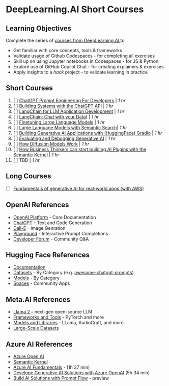 # DeepLearning.AI Short Courses

## Learning Objectives

Complete the series of [courses from DeepLearning.AI ](https://learn.deeplearning.ai/) to
 - Get familiar with core concepts, tools & frameworks
 - Validate usage of Github Codespaces - for completing all exercises
 - Skill up on using Jupyter notebooks in Codespaces - for JS & Python
 - Explore use of GitHub Copilot Chat - for creating explainers & exercises
 - Apply insights to a _hack_ project - to validate learning in practice

## Short Courses

 1. [ ] [ChatGPT Prompt Engineering For Developers](https://www.deeplearning.ai/short-courses/chatgpt-prompt-engineering-for-developers/) | _1 hr_
 1. [ ] [Building Systems with the ChatGPT API](https://www.deeplearning.ai/short-courses/building-systems-with-chatgpt/) | _1 hr_
 1. [ ] [LangChain for LLM Application Development](https://www.deeplearning.ai/short-courses/langchain-for-llm-application-development/) | _1 hr_
 1. [ ] [LangChain: Chat with your Data](https://learn.deeplearning.ai/langchain-chat-with-your-data/lesson/1/introduction)) | _1 hr_
 1. [ ] [Finetuning Large Language Models](https://learn.deeplearning.ai/finetuning-large-language-models) | _1 hr_
 2. [ ] [Large Language Models with Semantic Search](https://www.deeplearning.ai/short-courses/large-language-models-semantic-search/)| _1 hr_
 1. [ ] [Building Generative AI Applications with (HuggingFace) Gradio](https://learn.deeplearning.ai/huggingface-gradio) | _1 hr_
 1. [ ] [Evaluating and Debugging Generative AI](https://learn.deeplearning.ai/evaluating-debugging-generative-ai) | _1 hr_
 1. [ ] [How Diffusion Models Work](https://learn.deeplearning.ai/diffusion-models)  | _1 hr_
 2. [ ] [How Business Thinkers can start building AI Plugins with the Semantic Kernel](https://www.deeplearning.ai/short-courses/microsoft-semantic-kernel/) |  _1 hr_
 2. [ ] TBD | _1 hr_

## Long Courses
 - [ ] [Fundamentals of generative AI for real-world apps (with AWS)](https://www.deeplearning.ai/courses/generative-ai-with-llms/)


## OpenAI References
 - [OpenAI Platform](https://platform.openai.com/) - Core Documentation
 - [ChatGPT](https://chat.openai.com/) - Text and Code Generation 
 - [Dall-E](https://labs.openai.com/) - Image Genration 
 - [Playground](https://platform.openai.com/playground) - Interactive Prompt Completions 
 - [Developer Forum](https://community.openai.com/) - Community Q&A

## Hugging Face References
 - [Documentation](https://huggingface.co/docs)
 - [Datasets](https://huggingface.co/datasets) - By Category (e.g. [awesome-chatgpt-prompts](https://huggingface.co/datasets/fka/awesome-chatgpt-prompts))
 - [Models](https://huggingface.co/models) - By Category
 - [Spaces](https://huggingface.co/spaces) - Community Apps

## Meta.AI References
 - [Llama 2](https://ai.meta.com/llama/) - next-gen open-source LLM
 - [Frameworks and Tools](https://ai.meta.com/resources/frameworks-and-tools/) - PyTorch and more
 - [Models and Libraries](https://ai.meta.com/resources/models-and-libraries/) - LLama, AudioCraft, and more
 - [Large-Scale Datasets](https://ai.meta.com/datasets/)

## Azure AI References
 - [Azure Open AI](https://learn.microsoft.com/en-us/azure/ai-services/openai/)
 - [Semantic Kernel](https://learn.microsoft.com/en-us/semantic-kernel/overview/)
 - [Azure AI Fundamentals](https://learn.microsoft.com/en-us/training/paths/get-started-with-artificial-intelligence-on-azure/) - (1h 37 min)
 - [Develope Generative AI Solutions with Azure OpenAI](https://learn.microsoft.com/en-us/training/paths/develop-ai-solutions-azure-openai/) (5h 34 min)
 - [Build AI Solutions with Prompt Flow](https://learn.microsoft.com/en-us/azure/machine-learning/prompt-flow/overview-what-is-prompt-flow?view=azureml-api-2) - preview
